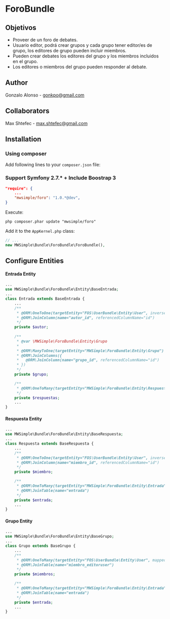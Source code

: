 # ForoBundle

## Objetivos
- Proveer de un foro de debates.
- Usuario editor, podrá crear grupos y cada grupo tener editor/es de grupo, los editores de grupo pueden incluir miembros.
- Pueden crear debates los editores del grupo y los miembros incluidos en el grupo.
- Los editores o miembros del grupo pueden responder al debate.

## Author

Gonzalo Alonso - gonkpo@gmail.com

## Collaborators

Max Shtefec - max.shtefec@gmail.com

## Installation

### Using composer

Add following lines to your `composer.json` file:

### Support Symfony 2.7.* + Include Boostrap 3

```json
"require": {
    ...
    "mwsimple/foro": "1.0.*@dev",
}
```

Execute:

```cli
php composer.phar update "mwsimple/foro"
```

Add it to the `AppKernel.php` class:

```php
// ...
new MWSimple\Bundle\ForoBundle\ForoBundle(),
```

## Configure Entities

#### Entrada Entity
```php
...
use MWSimple\Bundle\ForoBundle\Entity\BaseEntrada;
...
class Entrada extends BaseEntrada {
    ...
    /**
     * @ORM\OneToOne(targetEntity="FOS\UserBundle\Entity\User", inversedBy="username")
     * @ORM\JoinColumn(name="autor_id", referencedColumnName="id")
     */
    private $autor;
    
    /**
     * @var \MWSimple\ForoBundle\Entity\Grupo
     *
     * @ORM\ManyToOne(targetEntity="MWSimple\ForoBundle\Entity\Grupo")
     * @ORM\JoinColumns({
     *   @ORM\JoinColumn(name="grupo_id", referencedColumnName="id")
     * })
     */
    private $grupo;

    /**
     * @ORM\OneToMany(targetEntity="MWSimple\ForoBundle\Entity\Respuesta", mappedBy="entrada")
     */
    private $respuestas;
    ...
}
```
#### Respuesta Entity
```php
...
use MWSimple\Bundle\ForoBundle\Entity\BaseRespuesta;
...
class Respuesta extends BaseRespuesta {
    ...
    /**
     * @ORM\OneToOne(targetEntity="FOS\UserBundle\Entity\User", inversedBy="username")
     * @ORM\JoinColumn(name="miembro_id", referencedColumnName="id")
     */
    private $miembro;

    /**
     * @ORM\OneToMany(targetEntity="MWSimple\ForoBundle\Entity\Entrada", mappedBy="grupo_id")
     * @ORM\JoinTable(name="entrada")
     */
    private $entrada;
    ...
}
```
#### Grupo Entity
```php
...
use MWSimple\Bundle\ForoBundle\Entity\BaseGrupo;
...
class Grupo extends BaseGrupo {
    ...
    /**
     * @ORM\OneToMany(targetEntity="FOS\UserBundle\Entity\User", mappedBy="username")
     * @ORM\JoinTable(name="miembro_editoruser")
     */
    private $miembros;

    /**
     * @ORM\OneToMany(targetEntity="MWSimple\ForoBundle\Entity\Entrada", mappedBy="grupo_id")
     * @ORM\JoinTable(name="entrada")
     */
    private $entrada;
    ...
}
```
